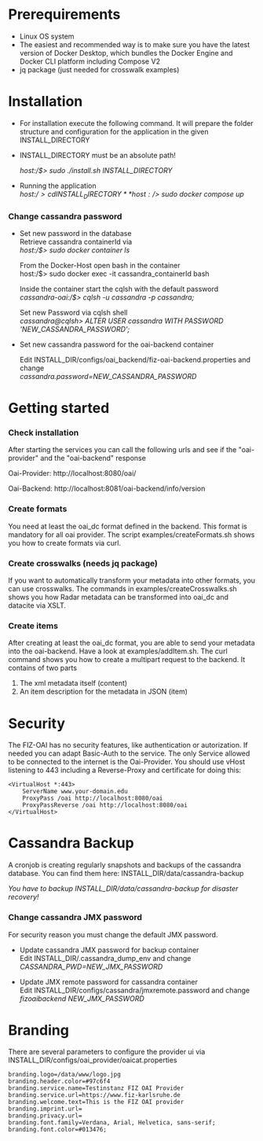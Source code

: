 # Prerequirements
- Linux OS system
- The easiest and recommended way is to make sure you have the latest version of Docker Desktop, which bundles the Docker Engine and Docker CLI platform including Compose V2
- jq package (just needed for crosswalk examples)

# Installation
- For installation execute the following command. It will prepare the folder structure and configuration for the application in the given INSTALL_DIRECTORY  
- INSTALL_DIRECTORY must be an absolute path!

  *host:/$> sudo ./install.sh INSTALL_DIRECTORY*  

- Running the application  
  *host:/$> cd INSTALL_DIRECTORY*  
  *host:/$> sudo docker compose up*

### Change cassandra password

- Set new password in the database  
  Retrieve cassandra containerId via  
  *host:/$> sudo docker container ls*  

  From the Docker-Host open bash in the container  
  host:/$> sudo docker exec -it cassandra_containerId bash  
  
  Inside the container start the cqlsh with the default password  
  *cassandra-oai:/$> cqlsh -u cassandra -p cassandra;*  

  Set new Password via cqlsh shell  
  *cassandra@cqlsh> ALTER USER cassandra WITH PASSWORD 'NEW_CASSANDRA_PASSWORD';*  


- Set new cassandra password for the oai-backend container  

  Edit INSTALL_DIR/configs/oai_backend/fiz-oai-backend.properties and change  
  *cassandra.password=NEW_CASSANDRA_PASSWORD*  


# Getting started

### Check installation
After starting the services you can call the following urls and see if the "oai-provider" and the "oai-backend" response

Oai-Provider: http://localhost:8080/oai/

Oai-Backend: http://localhost:8081/oai-backend/info/version

### Create formats
You need at least the oai_dc format defined in the backend. This format is mandatory for all oai provider.
The script examples/createFormats.sh shows you how to create formats via curl.

### Create crosswalks (needs jq package)
If you want to automatically transform your metadata into other formats, you can use crosswalks. 
The commands in examples/createCrosswalks.sh shows you how Radar metadata can be transformed into oai_dc and datacite via XSLT.

### Create items
After creating at least the oai_dc format, you are able to send your metadata into the oai-backend.
Have a look at examples/addItem.sh. The curl command shows you how to create a multipart request to the backend. It contains of two parts  
1) The xml metadata itself  (content)  
2) An item description for the metadata in JSON (item)  



# Security
The FIZ-OAI has no security features, like authentication or autorization. If needed you can adapt Basic-Auth to the service.
The only Service allowed to be connected to the internet is the Oai-Provider. You should use vHost listening to 443 including a Reverse-Proxy and certificate for doing this:  

    <VirtualHost *:443>
        ServerName www.your-domain.edu
        ProxyPass /oai http://localhost:8080/oai
        ProxyPassReverse /oai http://localhost:8080/oai
    </VirtualHost>


# Cassandra Backup
A cronjob is creating regularly snapshots and backups of the cassandra database.
You can find them here: INSTALL_DIR/data/cassandra-backup

*You have to backup INSTALL_DIR/data/cassandra-backup for disaster recovery!*

### Change cassandra JMX password  
For security reason you must change the default JMX password.

- Update cassandra JMX password for backup container  
  Edit INSTALL_DIR/.cassandra_dump_env and change  
  *CASSANDRA_PWD=NEW_JMX_PASSWORD*  

- Update JMX remote password for cassandra container  
  Edit INSTALL_DIR/configs/cassandra/jmxremote.password and change  
  *fizoaibackend NEW_JMX_PASSWORD*
  
  
# Branding
There are several parameters to configure the provider ui via
INSTALL_DIR/configs/oai_provider/oaicat.properties

```
branding.logo=/data/www/logo.jpg
branding.header.color=#97c6f4
branding.service.name=Testinstanz FIZ OAI Provider
branding.service.url=https://www.fiz-karlsruhe.de
branding.welcome.text=This is the FIZ OAI provider
branding.imprint.url=
branding.privacy.url=
branding.font.family=Verdana, Arial, Helvetica, sans-serif;
branding.font.color=#013476;
```
